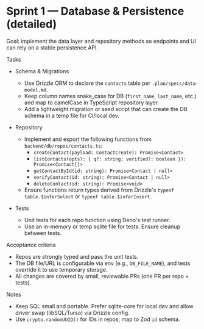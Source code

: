# Sprint 1 — Database & Persistence (detailed)

Goal: implement the data layer and repository methods so endpoints and UI can
rely on a stable persistence API.

Tasks

- Schema & Migrations

  - Use Drizzle ORM to declare the `contacts` table per
    `.plan/specs/data-model.md`.
  - Keep column names snake_case for DB (`first_name`, `last_name`, etc.) and
    map to camelCase in TypeScript repository layer.
  - Add a lightweight migration or seed script that can create the DB schema in
    a temp file for CI/local dev.

- Repository

  - Implement and export the following functions from
    `backend/db/repos/contacts.ts`:
    - `createContact(payload: ContactCreate): Promise<Contact>`
    - `listContacts(opts?: { q?: string; verified?: boolean }): Promise<Contact[]>`
    - `getContactById(id: string): Promise<Contact | null>`
    - `verifyContact(id: string): Promise<Contact | null>`
    - `deleteContact(id: string): Promise<void>`
  - Ensure functions return types derived from Drizzle's
    `typeof table.$inferSelect` or `typeof table.$inferInsert`.

- Tests
  - Unit tests for each repo function using Deno's test runner.
  - Use an in-memory or temp sqlite file for tests. Ensure cleanup between
    tests.

Acceptance criteria

- Repos are strongly typed and pass the unit tests.
- The DB file/URL is configurable via env (e.g., `DB_FILE_NAME`), and tests
  override it to use temporary storage.
- All changes are covered by small, reviewable PRs (one PR per repo + tests).

Notes

- Keep SQL small and portable. Prefer sqlite-core for local dev and allow driver
  swap (libSQL/Turso) via Drizzle config.
- Use `crypto.randomUUID()` for IDs in repos; map to Zod `id` schema.
